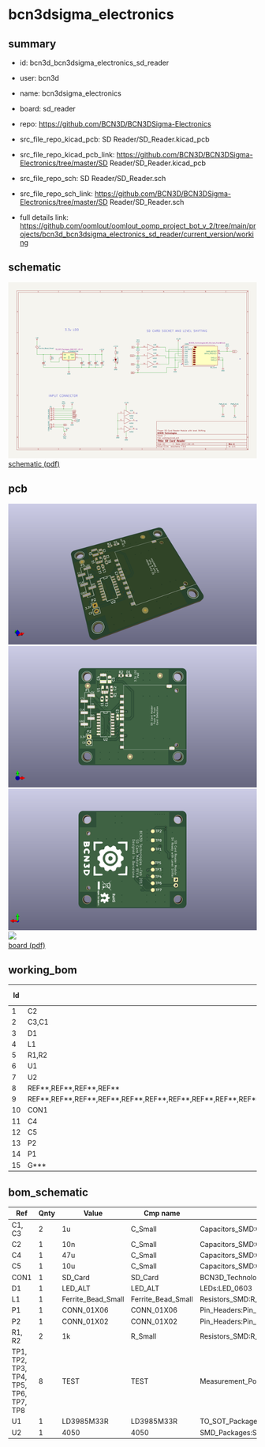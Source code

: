 # bcn3dsigma_electronics
 
## summary 
* id: bcn3d_bcn3dsigma_electronics_sd_reader
* user: bcn3d
* name: bcn3dsigma_electronics
* board: sd_reader
* repo: https://github.com/BCN3D/BCN3DSigma-Electronics
* src_file_repo_kicad_pcb: SD Reader/SD_Reader.kicad_pcb
* src_file_repo_kicad_pcb_link: https://github.com/BCN3D/BCN3DSigma-Electronics/tree/master/SD Reader/SD_Reader.kicad_pcb


* src_file_repo_sch: SD Reader/SD_Reader.sch
* src_file_repo_sch_link: https://github.com/BCN3D/BCN3DSigma-Electronics/tree/master/SD Reader/SD_Reader.sch
* full details link: https://github.com/oomlout/oomlout_oomp_project_bot_v_2/tree/main/projects/bcn3d_bcn3dsigma_electronics_sd_reader/current_version/working  

## schematic  
![](working_schematic_600.png)  
[schematic (pdf)](working_schematic.pdf) 






















## pcb  
![](working_3d_600.png) 
![](working_3d_front_600.png)  
![](working_3d_back_600.png)  
![](working_600.png)  
[board (pdf)](working.pdf)  

## working_bom
| Id | Designator | Footprint | Quantity | Designation | Supplier and ref |  | None | 
| --- | --- | --- | --- | --- | --- | --- | --- | 
| 1 | C2 | C_0603 | 1 | 10n |  |  | [''] | 
| 2 | C3,C1 | C_0603 | 2 | 1u |  |  | [''] | 
| 3 | D1 | LED_0603 | 1 | LED_ALT |  |  | [''] | 
| 4 | L1 | R_0603 | 1 | Ferrite_Bead_Small |  |  | [''] | 
| 5 | R1,R2 | R_0603 | 2 | 1k |  |  | [''] | 
| 6 | U1 | SOT-23-5 | 1 | LD3985M33R |  |  | [''] | 
| 7 | U2 | SO-16-N | 1 | 4050 |  |  | [''] | 
| 8 | REF**,REF**,REF**,REF** | 1pin | 4 | 1pin |  |  | [''] | 
| 9 | REF**,REF**,REF**,REF**,REF**,REF**,REF**,REF**,REF**,REF**,REF**,REF**,REF**,REF**,REF**,REF**,REF**,REF**,REF**,REF**,REF**,REF**,REF**,REF**,REF**,REF**,REF**,REF**,REF**,REF**,REF**,REF**,REF**,REF**,REF**,REF**,REF**,REF**,REF**,REF**,REF**,REF**,REF**,REF**,REF** | Via-0.6mm | 45 | Via-0.6mm |  |  | [''] | 
| 10 | CON1 | WE_SD_Card_Push&Push | 1 | SD_Card |  |  | [''] | 
| 11 | C4 | C_1210 | 1 | 47u |  |  | [''] | 
| 12 | C5 | C_0805 | 1 | 10u |  |  | [''] | 
| 13 | P2 | Pin_Header_Straight_1x02_Pitch2.54mm | 1 | CONN_01X02 |  |  | [''] | 
| 14 | P1 | Pin_Header_Straight_1x06_Pitch2.54mm_SMD_Pin1Right | 1 | CONN_01X06 |  |  | [''] | 
| 15 | G*** | BCN3D_Logo_small | 1 | LOGO |  |  | [''] | 


## bom_schematic
| Ref | Qnty | Value | Cmp name | Footprint | Description | Vendor | DNP | 
| --- | --- | --- | --- | --- | --- | --- | --- | 
| C1, C3 | 2 | 1u | C_Small | Capacitors_SMD:C_0603 |  |  |  | 
| C2 | 1 | 10n | C_Small | Capacitors_SMD:C_0603 |  |  |  | 
| C4 | 1 | 47u | C_Small | Capacitors_SMD:C_1210 |  |  |  | 
| C5 | 1 | 10u | C_Small | Capacitors_SMD:C_0805 |  |  |  | 
| CON1 | 1 | SD_Card | SD_Card | BCN3D_Technologies:WE_SD_Card_Push&Push |  |  |  | 
| D1 | 1 | LED_ALT | LED_ALT | LEDs:LED_0603 |  |  |  | 
| L1 | 1 | Ferrite_Bead_Small | Ferrite_Bead_Small | Resistors_SMD:R_0603 |  |  |  | 
| P1 | 1 | CONN_01X06 | CONN_01X06 | Pin_Headers:Pin_Header_Straight_1x06_Pitch2.54mm_SMD_Pin1Right |  |  |  | 
| P2 | 1 | CONN_01X02 | CONN_01X02 | Pin_Headers:Pin_Header_Straight_1x02_Pitch2.54mm |  |  |  | 
| R1, R2 | 2 | 1k | R_Small | Resistors_SMD:R_0603 |  |  |  | 
| TP1, TP2, TP3, TP4, TP5, TP6, TP7, TP8 | 8 | TEST | TEST | Measurement_Points:Measurement_Point_Round-SMD-Pad_Small |  |  |  | 
| U1 | 1 | LD3985M33R | LD3985M33R | TO_SOT_Packages_SMD:SOT-23-5 |  |  |  | 
| U2 | 1 | 4050 | 4050 | SMD_Packages:SO-16-N |  |  |  | 



